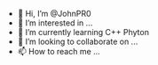 - 👋 Hi, I’m @JohnPR0
- 👀 I’m interested in ...
- 🌱 I’m currently learning С++ Phyton
- 💞️ I’m looking to collaborate on ...
- 📫 How to reach me ...

<!---
JohnPR0/JohnPR0 is a ✨ special ✨ repository because its `README.md` (this file) appears on your GitHub profile.
You can click the Preview link to take a look at your changes.
--->
